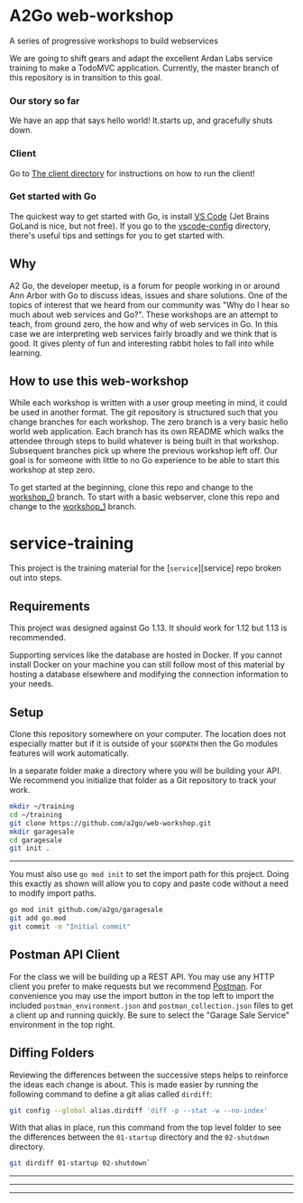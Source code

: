 # A2Go web-workshop
A series of progressive workshops to build webservices

We are going to shift gears and adapt the excellent Ardan Labs service training to make a TodoMVC application.
Currently, the master branch of this repository is in transition to this goal.
### Our story so far

We have an app that says hello world! It.starts up, and gracefully shuts down.

### Client

Go to <a href="./client">The client directory</a> for instructions on how to run the client!

### Get started with Go

The quickest way to get started with Go, is install [VS Code](https://github.com/microsoft/vscode) (Jet Brains GoLand is nice, but not free). If you go to the [vscode-config](./vscode-config) directory, there's useful tips and settings for you to get started with.

## Why

A2 Go, the developer meetup, is a forum for people working in or around Ann Arbor with Go to discuss ideas, issues and share solutions. One of the topics of interest that we heard from our community was "Why do I hear so much about web services and Go?". These workshops are an attempt to teach, from ground zero, the how and why of web services in Go. In this case we are interpreting web services fairly broadly and we think that is good. It gives plenty of fun and interesting rabbit holes to fall into while learning.

## How to use this web-workshop

While each workshop is written with a user group meeting in mind, it could be used in another format. The git repository is structured such that you change branches for each workshop. The zero branch is a very basic hello world web application. Each branch has its own README which walks the attendee through steps to build whatever is being built in that workshop. Subsequent branches pick up where the previous workshop left off. Our goal is for someone with little to no Go experience to be able to start this workshop at step zero.

To get started at the beginning, clone this repo and change to the [workshop_0](https://github.com/a2go/web-workshop/tree/workshop_0) branch.
To start with a basic webserver, clone this repo and change to the [workshop_1](https://github.com/a2go/web-workshop/tree/workshop_1) branch.
# service-training

This project is the training material for the [`service`][service] repo broken
out into steps.

## Requirements

This project was designed against Go 1.13. It should work for 1.12 but 1.13 is
recommended.

Supporting services like the database are hosted in Docker. If you cannot
install Docker on your machine you can still follow most of this material by
hosting a database elsewhere and modifying the connection information to your
needs.

## Setup

Clone this repository somewhere on your computer. The location does not
especially matter but if it is outside of your `$GOPATH` then the Go modules
features will work automatically.

In a separate folder make a directory where you will be building your API. We
recommend you initialize that folder as a Git repository to track your work.


```sh
mkdir ~/training
cd ~/training
git clone https://github.com/a2go/web-workshop.git
mkdir garagesale
cd garagesale
git init .
```

---

You must also use `go mod init` to set the import path for this project. Doing
this exactly as shown will allow you to copy and paste code without a need to
modify import paths.

```sh
go mod init github.com/a2go/garagesale
git add go.mod
git commit -m "Initial commit"
```

## Postman API Client

For the class we will be building up a REST API. You may use any HTTP client
you prefer to make requests but we recommend [Postman](https://www.getpostman.com/).
For convenience you may use the import button in the top left to import the
included `postman_environment.json` and `postman_collection.json` files to get
a client up and running quickly. Be sure to select the "Garage Sale Service"
environment in the top right.

## Diffing Folders

Reviewing the differences between the successive steps helps to reinforce the
ideas each change is about. This is made easier by running the following
command to define a git alias called `dirdiff`:

```sh
git config --global alias.dirdiff 'diff -p --stat -w --no-index'
```

With that alias in place, run this command from the top level folder to see the
differences between the `01-startup` directory and the `02-shutdown` directory.

```sh
git dirdiff 01-startup 02-shutdown`
```

---
---
---
